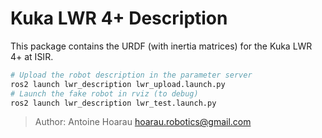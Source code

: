Kuka LWR 4+ Description
================

This package contains the URDF (with inertia matrices) for the Kuka LWR 4+ at ISIR.

```bash
# Upload the robot description in the parameter server
ros2 launch lwr_description lwr_upload.launch.py
# Launch the fake robot in rviz (to debug)
ros2 launch lwr_description lwr_test.launch.py
```

> Author: Antoine Hoarau <hoarau.robotics@gmail.com>
